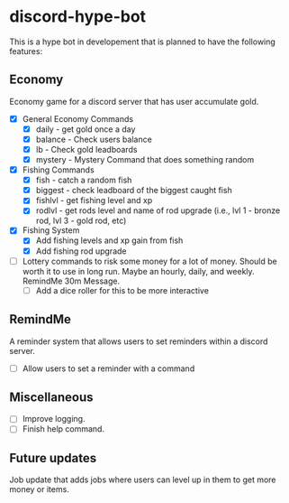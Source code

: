 # discord-hype-bot

This is a hype bot in developement that is planned to have the following features:

## Economy

Economy game for a discord server that has user accumulate gold.

- [x] General Economy Commands
    - [x] daily - get gold once a day
    - [x] balance - Check users balance
    - [x] lb - Check gold leadboards
    - [x] mystery - Mystery Command that does something random
- [x] Fishing Commands
    - [x] fish - catch a random fish
    - [x] biggest - check leadboard of the biggest caught fish
    - [x] fishlvl - get fishing level and xp
    - [x] rodlvl - get rods level and name of rod upgrade (i.e., lvl 1 - bronze rod, lvl 3 - gold rod, etc)
- [x] Fishing System
    - [x] Add fishing levels and xp gain from fish
    - [x] Add fishing rod upgrade
- [ ] Lottery commands to risk some money for a lot of money. Should be worth it to use in long run. Maybe an hourly, daily, and weekly. RemindMe 30m Message.
    - [ ] Add a dice roller for this to be more interactive

## RemindMe

A reminder system that allows users to set reminders within a discord server.

- [ ] Allow users to set a reminder with a command

## Miscellaneous

- [ ] Improve logging.
- [ ] Finish help command.

## Future updates

Job update that adds jobs where users can level up in them to get more money or items.


